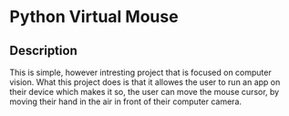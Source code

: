 # Python Virtual Mouse

## Description
This is simple, however intresting project that is focused on computer vision. What this project does is that it allowes the user to run an app on their device which makes it so, the user can move the mouse cursor, by  moving their hand in the air in front of their computer camera.
